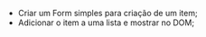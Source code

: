 -   Criar um Form simples para criação de um item;
-   Adicionar o item a uma lista e mostrar no DOM;
